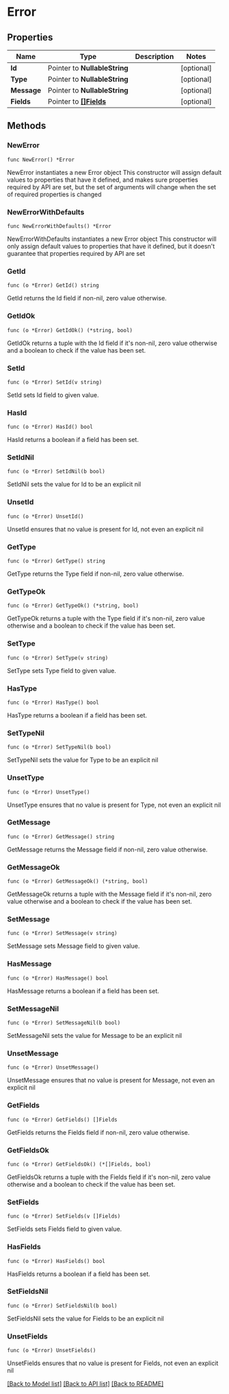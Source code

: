 # Error

## Properties

Name | Type | Description | Notes
------------ | ------------- | ------------- | -------------
**Id** | Pointer to **NullableString** |  | [optional] 
**Type** | Pointer to **NullableString** |  | [optional] 
**Message** | Pointer to **NullableString** |  | [optional] 
**Fields** | Pointer to [**[]Fields**](Fields.md) |  | [optional] 

## Methods

### NewError

`func NewError() *Error`

NewError instantiates a new Error object
This constructor will assign default values to properties that have it defined,
and makes sure properties required by API are set, but the set of arguments
will change when the set of required properties is changed

### NewErrorWithDefaults

`func NewErrorWithDefaults() *Error`

NewErrorWithDefaults instantiates a new Error object
This constructor will only assign default values to properties that have it defined,
but it doesn't guarantee that properties required by API are set

### GetId

`func (o *Error) GetId() string`

GetId returns the Id field if non-nil, zero value otherwise.

### GetIdOk

`func (o *Error) GetIdOk() (*string, bool)`

GetIdOk returns a tuple with the Id field if it's non-nil, zero value otherwise
and a boolean to check if the value has been set.

### SetId

`func (o *Error) SetId(v string)`

SetId sets Id field to given value.

### HasId

`func (o *Error) HasId() bool`

HasId returns a boolean if a field has been set.

### SetIdNil

`func (o *Error) SetIdNil(b bool)`

 SetIdNil sets the value for Id to be an explicit nil

### UnsetId
`func (o *Error) UnsetId()`

UnsetId ensures that no value is present for Id, not even an explicit nil
### GetType

`func (o *Error) GetType() string`

GetType returns the Type field if non-nil, zero value otherwise.

### GetTypeOk

`func (o *Error) GetTypeOk() (*string, bool)`

GetTypeOk returns a tuple with the Type field if it's non-nil, zero value otherwise
and a boolean to check if the value has been set.

### SetType

`func (o *Error) SetType(v string)`

SetType sets Type field to given value.

### HasType

`func (o *Error) HasType() bool`

HasType returns a boolean if a field has been set.

### SetTypeNil

`func (o *Error) SetTypeNil(b bool)`

 SetTypeNil sets the value for Type to be an explicit nil

### UnsetType
`func (o *Error) UnsetType()`

UnsetType ensures that no value is present for Type, not even an explicit nil
### GetMessage

`func (o *Error) GetMessage() string`

GetMessage returns the Message field if non-nil, zero value otherwise.

### GetMessageOk

`func (o *Error) GetMessageOk() (*string, bool)`

GetMessageOk returns a tuple with the Message field if it's non-nil, zero value otherwise
and a boolean to check if the value has been set.

### SetMessage

`func (o *Error) SetMessage(v string)`

SetMessage sets Message field to given value.

### HasMessage

`func (o *Error) HasMessage() bool`

HasMessage returns a boolean if a field has been set.

### SetMessageNil

`func (o *Error) SetMessageNil(b bool)`

 SetMessageNil sets the value for Message to be an explicit nil

### UnsetMessage
`func (o *Error) UnsetMessage()`

UnsetMessage ensures that no value is present for Message, not even an explicit nil
### GetFields

`func (o *Error) GetFields() []Fields`

GetFields returns the Fields field if non-nil, zero value otherwise.

### GetFieldsOk

`func (o *Error) GetFieldsOk() (*[]Fields, bool)`

GetFieldsOk returns a tuple with the Fields field if it's non-nil, zero value otherwise
and a boolean to check if the value has been set.

### SetFields

`func (o *Error) SetFields(v []Fields)`

SetFields sets Fields field to given value.

### HasFields

`func (o *Error) HasFields() bool`

HasFields returns a boolean if a field has been set.

### SetFieldsNil

`func (o *Error) SetFieldsNil(b bool)`

 SetFieldsNil sets the value for Fields to be an explicit nil

### UnsetFields
`func (o *Error) UnsetFields()`

UnsetFields ensures that no value is present for Fields, not even an explicit nil

[[Back to Model list]](../README.md#documentation-for-models) [[Back to API list]](../README.md#documentation-for-api-endpoints) [[Back to README]](../README.md)


